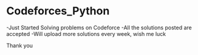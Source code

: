 # Codeforces_Python

-Just Started Solving problems on Codeforce
-All the solutions posted are accepted
-Will upload more solutions every week, wish me luck

Thank you
